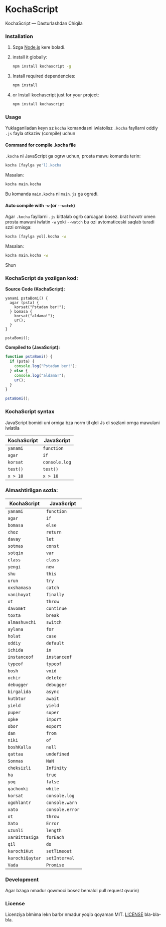 # KochaScript

KochaScript — Dasturlashdan Chiqila

### Installation

1. Szga [Node.js](https://nodejs.org/) kere boladi.
2. install it globally:

   ```bash
   npm install kochascript -g
   ```

3. Install required dependencies:

   ```bash
   npm install
   ```

4. or Install kochascript just for your project:
   ```bash
   npm install kochascript
   ```

### Usage

Yuklaganiladan keyn sz `kocha` komandasni iwlatolisz `.kocha` fayllarni oddiy `.js` fayla otkaziw (compile) uchun

#### Command for compile .kocha file

`.kocha` ni JavaScript ga ogrw uchun, prosta mawu komanda terin:

```bash
kocha [faylga yo'l].kocha
```

Masalan:

```bash
kocha main.kocha
```

Bu komanda `main.kocha` ni `main.js` ga ogradi.

#### Auto compile with `-w` (or `--watch`)

Agar `.kocha` fayllarni `.js` bittalab ogrb carcagan bosez. brat hovotr omen prosta mawuni iwlatin `-w` yoki `--watch` bu ozi avtomaticeski saqlab turadi szzi ornisga:

```bash
kocha [faylga yol].kocha -w
```

Masalan:

```bash
kocha main.kocha -w
```

Shun

### KochaScript da yozilgan kod:

**Source Code (KochaScript):**

```kocha
yanami pstaBomi() {
  agar (psta) {
    korsat("Pstadan ber!");
  } bomasa {
    korsat("aldama!");
    ur();
  }
}

pstaBomi();
```

**Compiled to (JavaScript):**

```javascript
function pstaBomi() {
  if (psta) {
    console.log("Pstadan ber!");
  } else {
    console.log("aldama!");
    ur();
  }
}

pstaBomi();
```

### KochaScript syntax

JavaScript bomidi uni orniga bza norm til qldi Js di sozlani ornga mawulani iwlatila

| KochaScript | JavaScript    |
| ----------- | ------------- |
| `yanami`    | `function`    |
| `agar`      | `if`          |
| `korsat`    | `console.log` |
| `test()`    | `test()`      |
| `x > 10`    | `x > 10`      |

### Almashtirilgan sozla:

| KochaScript     | JavaScript      |
| --------------- | --------------- |
| `yanami`        | `function`      |
| `agar`          | `if`            |
| `bomasa`        | `else`          |
| `choz`          | `return`        |
| `davay`         | `let`           |
| `sotmas`        | `const`         |
| `sotqin`        | `var`           |
| `class`         | `class`         |
| `yengi`         | `new`           |
| `shu`           | `this`          |
| `urun`          | `try`           |
| `oxshamasa`     | `catch`         |
| `vanihoyat`     | `finally`       |
| `ot`            | `throw`         |
| `davomEt`       | `continue`      |
| `toxta`         | `break`         |
| `almashuvchi`   | `switch`        |
| `aylana`        | `for`           |
| `holat`         | `case`          |
| `oddiy`         | `default`       |
| `ichida`        | `in`            |
| `instanceof`    | `instanceof`    |
| `typeof`        | `typeof`        |
| `bosh`          | `void`          |
| `ochir`         | `delete`        |
| `debugger`      | `debugger`      |
| `birgalida`     | `async`         |
| `kutbtur`       | `await`         |
| `yield`         | `yield`         |
| `puper`         | `super`         |
| `opke`          | `import`        |
| `obor`          | `export`        |
| `dan`           | `from`          |
| `niki`          | `of`            |
| `boshKalla`     | `null`          |
| `qattau`        | `undefined`     |
| `Sonmas`        | `NaN`           |
| `cheksizli`     | `Infinity`      |
| `ha`            | `true`          |
| `yoq`           | `false`         |
| `qachonki`      | `while`         |
| `korsat`        | `console.log`   |
| `ogohlantr`     | `console.warn`  |
| `xato`          | `console.error` |
| `ot`            | `throw`         |
| `Xato`          | `Error`         |
| `uzunli`        | `length`        |
| `xarBittasiga`  | `forEach`       |
| `qil`           | `do`            |
| `karochiKut`    | `setTimeout`    |
| `karochiQaytar` | `setInterval`   |
| `Vada`          | `Promise`       |

### Development

Agar bzaga nmadur qowmoci bosez bemalol pull request qvurin)

### License

Licenziya blmima lekn barbr nmadur yoqib qoyaman MIT. [LICENSE](LICENSE) bla-bla-bla.
